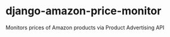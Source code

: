django-amazon-price-monitor
===========================

Monitors prices of Amazon products via Product Advertising API
